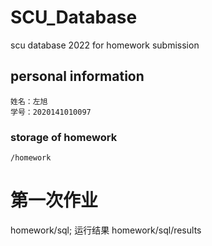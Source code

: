 # SCU_Database
scu database 2022 for homework submission

## personal information
```
姓名：左旭
学号：2020141010097
```
### storage of homework
```
/homework
```

# 第一次作业
homework/sql; 运行结果 homework/sql/results
